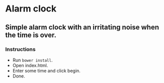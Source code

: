 # Alarm clock

## Simple alarm clock with an irritating noise when the time is over.


### Instructions

- Run `bower install`.
- Open index.html.
- Enter some time and click begin.
- Done.